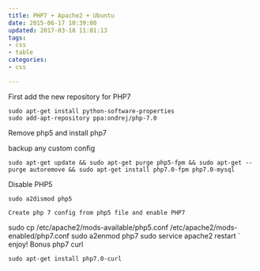 ```yaml
---
title: PHP7 + Apache2 + Ubuntu
date: 2015-06-17 10:39:00
updated: 2017-03-18 11:01:13
tags: 
- css
- table
categories: 
- css

---
```

First add the new repository for PHP7
```
sudo apt-get install python-software-properties
sudo add-apt-repository ppa:ondrej/php-7.0
```
Remove php5 and install php7


<!--more-->


backup any custom config
```
sudo apt-get update && sudo apt-get purge php5-fpm && sudo apt-get --purge autoremove && sudo apt-get install php7.0-fpm php7.0-mysql
```
Disable PHP5
```
sudo a2dismod php5

Create php 7 config from php5 file and enable PHP7
```
sudo cp /etc/apache2/mods-available/php5.conf /etc/apache2/mods-enabled/php7.conf
sudo a2enmod php7
sudo service apache2 restart
`
enjoy!
Bonus php7 curl
```
sudo apt-get install php7.0-curl
```